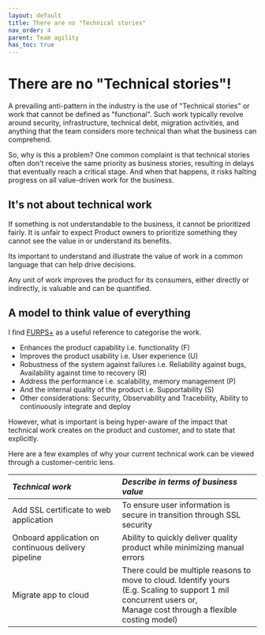 ```yaml
---
layout: default
title: There are no "Technical stories"
nav_order: 4
parent: Team agility
has_toc: true
---
```


<meta property="og:title"              content="When Great Minds Don’t Think Alike" />
<meta property="og:description"        content="How much does culture influence creative thinking?" />

# There are no "Technical stories"!

A prevailing anti-pattern in the industry is the use of "Technical stories" or work that cannot be defined as "functional". Such work typically revolve around security, infrastructure, technical debt, migration activities, and anything that the team considers more technical than what the business can comprehend.

So, why is this a problem? One common complaint is that technical stories often don't receive the same priority as business stories, resulting in delays that eventually reach a critical stage. And when that happens, it risks halting progress on all value-driven work for the business.
 
## It's not about technical work

If something is not understandable to the business, it cannot be prioritized fairly. It is unfair to expect Product owners to prioritize something they cannot see the value in or understand its benefits.

Its important to understand and illustrate the value of work in a common language that can help drive decisions.

Any unit of work improves the product for its consumers, either directly or indirectly, is valuable and can be quantified.

## A model to think value of everything
 
I find <a href="https://en.wikipedia.org/wiki/FURPS" target="_blank">FURPS+</a> as a useful reference to categorise the work.
	
- Enhances the product capability i.e. functionality (F)
- Improves the product usability i.e. User experience (U)
- Robustness of the system against failures i.e. Reliability against bugs, Availability against time to recovery (R)
- Address the performance i.e. scalability, memory management (P)
- And the internal quality of the product i.e. Supportability (S)
- Other considerations: Security, Observability and Tracebility, Ability to continuously integrate and deploy
	
However, what is important is being hyper-aware of the impact that technical work creates on the product and customer, and to state that explicitly.


Here are a few examples of why your current technical work can be viewed through a customer-centric lens.
 
| ***Technical work***                                | ***Describe in terms of business value***                                                                                                                                     |
| :-------------------------------------------------- | :---------------------------------------------------------------------------------------------------------------------------------------------------------------------------- |
| Add SSL certificate to web application              | To ensure user information is secure in transition through SSL security                                                                                                       |
| Onboard application on continuous delivery pipeline | Ability to quickly deliver quality product while minimizing manual errors                                                                                                     |
| Migrate app to cloud                                | There could be multiple reasons to move to cloud. Identify yours<br/> (E.g. Scaling to support 1 mil concurrent users or, <br/> Manage cost through a flexible costing model) |                            















